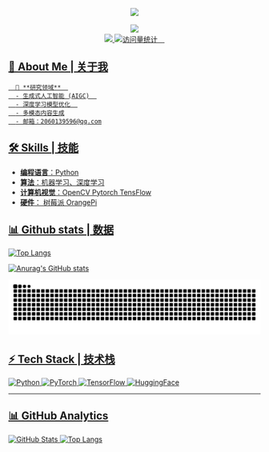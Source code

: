 <div align="center">
<p align="center">
<img src="https://capsule-render.vercel.app/api?type=waving&color=timeGradient&height=260&&section=header&text=Hi%20There！&fontSize=90&fontAlign=55&fontAlignY=28&desc=I%20'm%20RicarBYang&descAlign=50&descSize=30&descAlignY=56" />
</p>    
     
  <div>
    <a href="https://github.com/Ericsciencer">
<img src="https://readme-typing-svg.demolab.com?font=Orbitron&size=18&pause=1000&center=true&vCenter=true&random=false&width=1000&lines=Welcome+to+my+GitHub!;I%20can%20communicate%20with%20you%20in%20four%20languages%3A%20Chinese%2C%20English%2C%20Russian%20and%20German!" />    
    </a>
  </div>
   
   <!-- cute cat pictures 图片-->

   <!-- profile logo 个人资料徽标 -->
  <div>
     <!-- csdn -->
     <a href="https://blog.csdn.net/Sakura_Ren?spm=1000.2115.3001.5343"><img src="https://img.shields.io/badge/CSDN-博客-ff3300" /></a;     
    <!-- visitor -->
    <img src="https://komarev.com/ghpvc/?username=RicardoBYang&label=Views&color=orange&style=flat" alt="访问量统计" />&emsp;

  </div>

  
<!-- Snake Code Contribution Map 贪吃蛇代码贡献图 -->


</div>


## 🧠 About Me | 关于我

      🔭 **研究领域**  
      - 生成式人工智能 (AIGC)  
      - 深度学习模型优化  
      - 多模态内容生成
      - 邮箱：2060139596@qq.com

## 🛠 Skills | 技能
- **编程语言**：Python    
- **算法**：机器学习、深度学习    
- **计算机视觉**：OpenCV Pytorch TensFlow    
- **硬件**： 树莓派 OrangePi

## 📊 Github stats | 数据
![Top Langs](https://github-readme-stats.vercel.app/api/top-langs/?username=RicardoBYang)

![Anurag's GitHub stats](https://github-readme-stats.vercel.app/api?username=RicardoBYang)


<picture>
  <source media="(prefers-color-scheme: dark)" srcset="https://raw.githubusercontent.com/Ericsciencer/Ericsciencer/output/github-contribution-grid-snake-dark.svg">
  <source media="(prefers-color-scheme: light)" srcset="https://raw.githubusercontent.com/Ericsciencer/Ericsciencer/output/github-contribution-grid-snake.svg">
  <img alt="github contribution grid snake animation" src="https://raw.githubusercontent.com/Ericsciencer/Ericsciencer/output/github-contribution-grid-snake.svg">
</picture>


## ⚡ Tech Stack | 技术栈

![Python](https://img.shields.io/badge/-Python-3776AB?logo=python&logoColor=white)
![PyTorch](https://img.shields.io/badge/-PyTorch-EE4C2C?logo=pytorch&logoColor=white)
![TensorFlow](https://img.shields.io/badge/-TensorFlow-FF6F00?logo=tensorflow&logoColor=white)
![HuggingFace](https://img.shields.io/badge/-HuggingFace-FFD21E?logo=huggingface&logoColor=black)

---

## 📊 GitHub Analytics
  <!-- 统计卡片 -->
  <img src="https://github-readme-stats.vercel.app/api?username=RicardoBYang&show_icons=true&theme=nightowl&hide_border=true" alt="GitHub Stats" height="165"/>
  
  <!-- 语言统计 -->
  <img src="https://github-readme-stats.vercel.app/api/top-langs/?username=RicardoBYang&layout=compact&theme=nightowl&hide_border=true&langs_count=8" alt="Top Langs" height="165"/>
</div>
